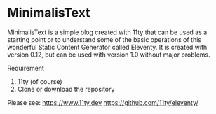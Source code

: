 # MinimalisText



MinimalisText is a simple blog created with 11ty that can be used as a starting point or to understand some of the basic operations of this wonderful Static Content Generator called Eleventy. It is created with version 0.12, but can be used with version 1.0 without major problems.

Requirement
1. 11ty (of course)
2. Clone or download the repository

Please see:
https://www.11ty.dev
https://github.com/11ty/eleventy/
